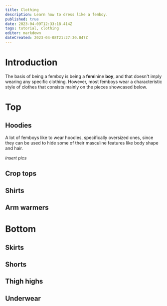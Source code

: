 ```yaml
---
title: Clothing
description: Learn how to dress like a femboy.
published: true
date: 2023-04-09T12:33:18.414Z
tags: tutorial, clothing
editor: markdown
dateCreated: 2023-04-08T21:27:30.047Z
---
```


# Introduction

The basis of being a femboy is being a **fem**inine **boy**, and that doesn't imply wearing any specific clothing. However, most femboys wear a characteristic style of clothes that consists mainly on the pieces showcased below.

# Top
## Hoodies

A lot of femboys like to wear hoodies, specifically oversized ones, since they can be used to hide some of their masculine features like body shape and hair.

*insert pics*

## Crop tops
## Shirts
## Arm warmers

# Bottom
## Skirts
## Shorts
## Thigh highs
## Underwear